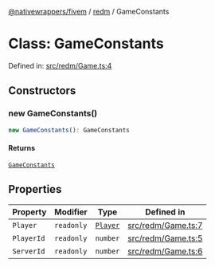 [@nativewrappers/fivem](../../README.md) / [redm](../README.md) / GameConstants

# Class: GameConstants

Defined in: [src/redm/Game.ts:4](https://github.com/nativewrappers/nativewrappers/blob/b3515708998f90e7d7096e3fffccb36c69d6b942/src/redm/Game.ts#L4)

## Constructors

### new GameConstants()

```ts
new GameConstants(): GameConstants
```

#### Returns

[`GameConstants`](GameConstants.md)

## Properties

| Property | Modifier | Type | Defined in |
| ------ | ------ | ------ | ------ |
| <a id="player"></a> `Player` | `readonly` | [`Player`](Player.md) | [src/redm/Game.ts:7](https://github.com/nativewrappers/nativewrappers/blob/b3515708998f90e7d7096e3fffccb36c69d6b942/src/redm/Game.ts#L7) |
| <a id="playerid"></a> `PlayerId` | `readonly` | `number` | [src/redm/Game.ts:5](https://github.com/nativewrappers/nativewrappers/blob/b3515708998f90e7d7096e3fffccb36c69d6b942/src/redm/Game.ts#L5) |
| <a id="serverid"></a> `ServerId` | `readonly` | `number` | [src/redm/Game.ts:6](https://github.com/nativewrappers/nativewrappers/blob/b3515708998f90e7d7096e3fffccb36c69d6b942/src/redm/Game.ts#L6) |
